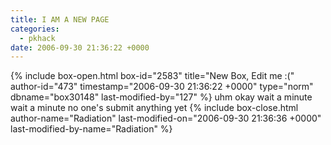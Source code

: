 ```yaml
---
title: I AM A NEW PAGE
categories:
  - pkhack
date: 2006-09-30 21:36:22 +0000
---
```

{% include box-open.html box-id="2583" title="New Box, Edit me :(" author-id="473" timestamp="2006-09-30 21:36:22 +0000" type="norm" dbname="box30148" last-modified-by="127" %}
uhm okay wait a minute wait a minute no one's submit anything yet
{% include box-close.html author-name="Radiation" last-modified-on="2006-09-30 21:36:36 +0000" last-modified-by-name="Radiation" %}
